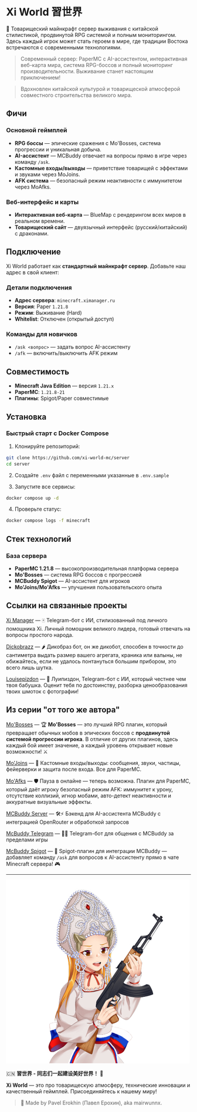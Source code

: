 # Xi World 習世界

🐉 Товарищеский майнкрафт сервер выживания с китайской стилистикой, продвинутой RPG системой и полным мониторингом. Здесь каждый игрок может стать героем в мире, где традиции Востока встречаются с современными технологиями.

> Современный сервер: PaperMC с AI-ассистентом, интерактивная веб-карта мира, система RPG-боссов и полный мониторинг производительности. Выживание станет настоящим приключением!

> Вдохновлен китайской культурой и товарищеской атмосферой совместного строительства великого мира.

## Фичи

### Основной геймплей

- **RPG боссы** — эпические сражения с Mo'Bosses, система прогрессии и уникальная добыча.
- **AI-ассистент** — MCBuddy отвечает на вопросы прямо в игре через команду `/ask`.
- **Кастомные входы/выходы** — приветствие товарищей с эффектами и звуками через MoJoins.
- **AFK система** — безопасный режим неактивности с иммунитетом через MoAfks.

### Веб-интерфейс и карты

- **Интерактивная веб-карта** — BlueMap с рендерингом всех миров в реальном времени.
- **Товарищеский сайт** — двуязычный интерфейс (русский/китайский) с драконами.

## Подключение

Xi World работает как **стандартный майнкрафт сервер**. Добавьте наш адрес в свой клиент:

### Детали подключения

- **Адрес сервера**: `minecraft.ximanager.ru`
- **Версия**: Paper `1.21.8`
- **Режим**: Выживание (Hard)
- **Whitelist**: Отключен (открытый доступ)

### Команды для новичков

- `/ask <вопрос>` — задать вопрос AI-ассистенту
- `/afk` — включить/выключить AFK режим

## Совместимость

- **Minecraft Java Edition** — версия `1.21.x`
- **PaperMC**: `1.21.8-21`
- **Плагины**: Spigot/Paper совместимые

## Установка

### Быстрый старт с Docker Compose

1. Клонируйте репозиторий:
```bash
git clone https://github.com/xi-world-mc/server
cd server
```

2. Создайте `.env` файл с переменными указанные в `.env.sample`

3. Запустите все сервисы:
```bash
docker compose up -d
```

4. Проверьте статус:
```bash
docker compose logs -f minecraft
```

## Стек технологий

### База сервера
- **PaperMC 1.21.8** — высокопроизводительная платформа сервера
- **Mo'Bosses** — система RPG боссов с прогрессией
- **MCBuddy Spigot** — AI-ассистент для игроков
- **Mo'Joins/Mo'Afks** — улучшения пользовательского опыта

## Ссылки на связанные проекты

[Xi Manager](https://github.com/mairwunnx/xi) — 🀄️ Telegram-бот с ИИ, стилизованный под личного помощника Xi. Личный помощник великого лидера, готовый отвечать на вопросы простого
народа.

[Dickobrazz](https://github.com/mairwunnx/dickobrazz) — 🌶️ Дикобраз бот, он же дикобот, способен в точности до сантиметра выдать размер вашего агрегата, краника или валыны, не
обижайтесь, если не удалось понтануться большим прибором, это всего лишь шутка.

[Louisepizdon](https://github.com/MairwunNx/louisepizdon) — 🥀 Луипиздон, Telegram-бот с ИИ, который честнее чем твоя бабушка. Оценит тебя по достоинству, разборка ценообразования
твоих шмоток с фотографии!

## Из серии "от того же автора"

[Mo'Bosses](https://github.com/mairwunnx/mobosses) — 🏆 **Mo'Bosses** — это лучший RPG плагин, который превращает обычных мобов в эпических боссов с **продвинутой системой прогрессии игрока**. В отличие от других плагинов, здесь каждый бой имеет значение, а каждый уровень открывает новые возможности! ⚔

[Mo'Joins](https://github.com/mairwunnx/mojoins) — 🎉 Кастомные входы/выходы: сообщения, звуки, частицы, фейерверки и защита после входа. Все для PaperMC.

[Mo'Afks](https://github.com/mairwunnx/moafks) — 🛡️ Пауза в онлайне — теперь возможна. Плагин для PaperMC, который даёт игроку безопасный режим AFK: иммунитет к урону, отсутствие коллизий, игнор мобами, авто-детект неактивности и аккуратные визуальные эффекты.

[MCBuddy Server](https://github.com/mcbuddy-ai/mcbuddy-server) — 🛠️⚡ Бэкенд для AI-ассистента MCBuddy с интеграцией OpenRouter и обработкой запросов

[McBuddy Telegram](https://github.com/mcbuddy-ai/mcbuddy-bot) — 🤖📱 Telegram-бот для общения с MCBuddy за пределами игры

[McBuddy Spigot](https://github.com/mcbuddy-ai/mcbuddy-spigot) — 💬 Spigot-плагин для интеграции MCBuddy — добавляет команду `/ask` для вопросов к AI-ассистенту прямо в чате Minecraft сервера! 🎮

---

![image](./media.jpg)

🇨🇳 **習世界 - 同志们一起建设美好世界！** 🐉

**Xi World** — это про товарищескую атмосферу, технические инновации и качественный геймплей. Присоединяйтесь к нашему миру!

> 🫡 Made by Pavel Erokhin (Павел Ерохин), aka mairwunnx.